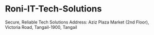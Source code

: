 # Roni-IT-Tech-Solutions
Secure, Reliable Tech Solutions
Address: Aziz Plaza Market (2nd Floor), Victoria Road, Tangail-1900, Tangail
